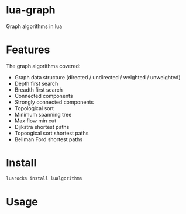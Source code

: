 # lua-graph

Graph algorithms in lua

# Features

The graph algorithms covered:

* Graph data structure (directed / undirected / weighted / unweighted)
* Depth first search
* Breadth first search
* Connected components 
* Strongly connected components
* Topological sort
* Minimum spanning tree
* Max flow min cut
* Dijkstra shortest paths
* Topoogical sort shortest paths
* Bellman Ford shortest paths

# Install

```bash
luarocks install lualgorithms
```

# Usage

